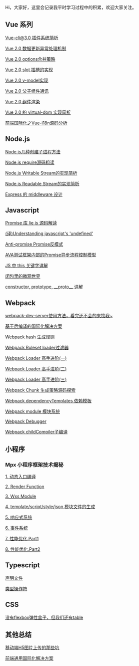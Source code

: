 Hi，大家好，这里会记录我平时学习过程中的积累，欢迎大家关注。

## Vue 系列

[Vue-cli@3.0 插件系统简析](https://github.com/CommanderXL/biu-blog/issues/23)

[Vue 2.0 数据更新异常处理机制](https://github.com/CommanderXL/biu-blog/issues/22)

[Vue 2.0 options合并策略](https://github.com/CommanderXL/biu-blog/issues/20)

[Vue 2.0 slot 插槽的实现](https://github.com/CommanderXL/biu-blog/issues/19)

[Vue 2.0 v-model实现](https://github.com/CommanderXL/biu-blog/issues/18)

[Vue 2.0 父子组件通讯](https://github.com/CommanderXL/biu-blog/issues/17)

[Vue 2.0 组件渲染](https://github.com/CommanderXL/biu-blog/issues/16)

[Vue 2.0 的 virtual-dom 实现简析](https://github.com/CommanderXL/biu-blog/issues/15)

[前端国际化之Vue-i18n源码分析](https://github.com/CommanderXL/biu-blog/issues/11)


## Node.js 

[Node.js几种创建子进程方法](https://github.com/CommanderXL/biu-blog/issues/25)

[Node.js require源码粗读](https://github.com/CommanderXL/biu-blog/issues/24)

[Node.js Writable Stream的实现简析](https://github.com/CommanderXL/biu-blog/issues/9)

[Node.js Readable Stream的实现简析](https://github.com/CommanderXL/biu-blog/issues/8)

[Express 的 middleware 设计](https://github.com/CommanderXL/biu-blog/issues/5)

## Javascript

[Promise 库 lie.js 源码解读](https://github.com/CommanderXL/biu-blog/issues/26)

[(译)Understanding javascript's 'undefined'](https://github.com/CommanderXL/biu-blog/issues/13)

[Anti-promise Promise反模式](https://github.com/CommanderXL/biu-blog/issues/12)

[AVA测试框架内部的Promise异步流程控制模型](https://github.com/CommanderXL/biu-blog/issues/10)

[JS 中 this 关键字详解](https://github.com/CommanderXL/biu-blog/issues/3)

[闭包里的微观世界](https://github.com/CommanderXL/biu-blog/issues/2)

[constructor, prototype, \_\_proto\_\_ 详解](https://github.com/CommanderXL/biu-blog/issues/1)


## Webpack

[webpack-dev-server使用方法，看完还不会的来找我~](https://github.com/CommanderXL/biu-blog/issues/7)

[基于后编译的国际化解决方案](https://juejin.im/post/5b47148c518825196b01ca3a)

[Webpack hash 生成规则](https://github.com/CommanderXL/Biu-blog/issues/29)

[Webpack Ruleset loader过滤器](https://github.com/CommanderXL/Biu-blog/issues/30)

[Webpack Loader 高手进阶(一)](https://github.com/CommanderXL/Biu-blog/issues/31)

[Webpack Loader 高手进阶(二)](https://github.com/CommanderXL/Biu-blog/issues/32)

[Webpack Loader 高手进阶(三)](https://github.com/CommanderXL/Biu-blog/issues/33)

[Webpack Chunk 生成策略源码探索](https://github.com/CommanderXL/Biu-blog/issues/34)

[Webpack dependencyTemplates 依赖模板](https://github.com/CommanderXL/Biu-blog/issues/37)

[Webpack module 模块系统](https://github.com/CommanderXL/Biu-blog/issues/38)

[Webpack Debugger](https://github.com/CommanderXL/Biu-blog/issues/39)

[Webpack childCompiler子编译](https://github.com/CommanderXL/Biu-blog/issues/40)

## 小程序

### Mpx 小程序框架技术揭秘

[1. 动态入口编译](https://github.com/CommanderXL/Biu-blog/issues/41)

[2. Render Function](https://github.com/CommanderXL/Biu-blog/issues/42)

[3. Wxs Module](https://github.com/CommanderXL/Biu-blog/issues/43)

[4. template/script/style/json 模块文件的生成](https://github.com/CommanderXL/Biu-blog/issues/44)

[5. 响应式系统]()

[6. 事件系统]()

[7. 性能优化.Part1]()

[8. 性能优化.Part2]()


## Typescript

[声明文件](https://github.com/CommanderXL/Biu-blog/issues/35)

[类型操作符](https://github.com/CommanderXL/Biu-blog/issues/36)

## CSS

[没有flexbox弹性盒子，但我们还有table](https://github.com/CommanderXL/biu-blog/issues/4)

## 其他总结

[移动端H5图片上传的那些坑](https://github.com/CommanderXL/biu-blog/issues/6)

[前端通用国际化解决方案](https://github.com/CommanderXL/biu-blog/issues/14)